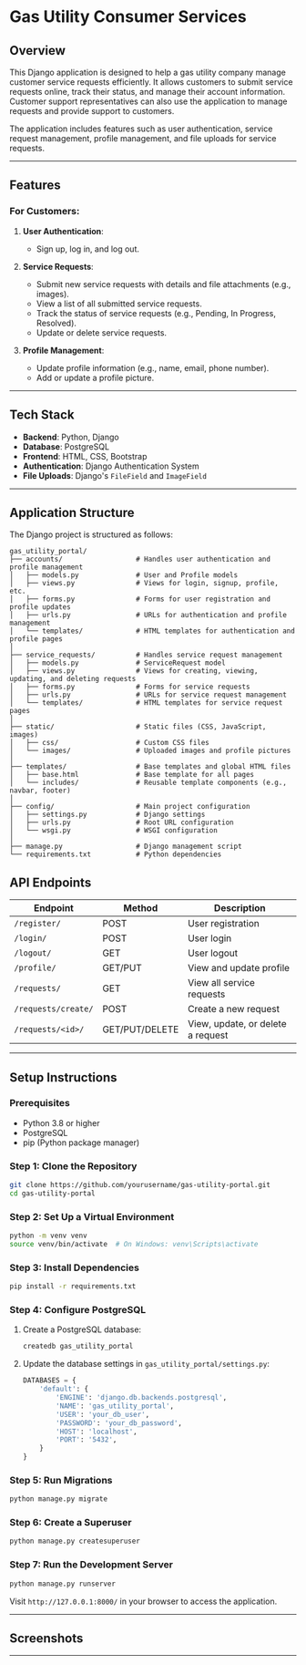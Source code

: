 
# Gas Utility Consumer Services

## Overview
This Django application is designed to help a gas utility company manage customer service requests efficiently. It allows customers to submit service requests online, track their status, and manage their account information. Customer support representatives can also use the application to manage requests and provide support to customers.

The application includes features such as user authentication, service request management, profile management, and file uploads for service requests.

---

## Features

### For Customers:
1. **User Authentication**:
   - Sign up, log in, and log out.

2. **Service Requests**:
   - Submit new service requests with details and file attachments (e.g., images).
   - View a list of all submitted service requests.
   - Track the status of service requests (e.g., Pending, In Progress, Resolved).
   - Update or delete service requests.

3. **Profile Management**:
   - Update profile information (e.g., name, email, phone number).
   - Add or update a profile picture.

---

## Tech Stack
- **Backend**: Python, Django
- **Database**: PostgreSQL
- **Frontend**: HTML, CSS, Bootstrap
- **Authentication**: Django Authentication System
- **File Uploads**: Django's `FileField` and `ImageField`

---

## Application Structure
The Django project is structured as follows:

```
gas_utility_portal/
├── accounts/                  # Handles user authentication and profile management
│   ├── models.py              # User and Profile models
│   ├── views.py               # Views for login, signup, profile, etc.
│   ├── forms.py               # Forms for user registration and profile updates
│   ├── urls.py                # URLs for authentication and profile management
│   └── templates/             # HTML templates for authentication and profile pages
│
├── service_requests/          # Handles service request management
│   ├── models.py              # ServiceRequest model
│   ├── views.py               # Views for creating, viewing, updating, and deleting requests
│   ├── forms.py               # Forms for service requests
│   ├── urls.py                # URLs for service request management
│   └── templates/             # HTML templates for service request pages
│
├── static/                    # Static files (CSS, JavaScript, images)
│   ├── css/                   # Custom CSS files
│   └── images/                # Uploaded images and profile pictures
│
├── templates/                 # Base templates and global HTML files
│   ├── base.html              # Base template for all pages
│   └── includes/              # Reusable template components (e.g., navbar, footer)
│
├── config/                    # Main project configuration
│   ├── settings.py            # Django settings
│   ├── urls.py                # Root URL configuration
│   └── wsgi.py                # WSGI configuration
│
├── manage.py                  # Django management script
└── requirements.txt           # Python dependencies
```

## API Endpoints
| Endpoint | Method | Description |
|----------|--------|-------------|
| `/register/` | POST | User registration |
| `/login/` | POST | User login |
| `/logout/` | GET | User logout |
| `/profile/` | GET/PUT | View and update profile |
| `/requests/` | GET | View all service requests |
| `/requests/create/` | POST | Create a new request |
| `/requests/<id>/` | GET/PUT/DELETE | View, update, or delete a request |
---

## Setup Instructions

### Prerequisites
- Python 3.8 or higher
- PostgreSQL
- pip (Python package manager)

### Step 1: Clone the Repository
```bash
git clone https://github.com/yourusername/gas-utility-portal.git
cd gas-utility-portal
```

### Step 2: Set Up a Virtual Environment
```bash
python -m venv venv
source venv/bin/activate  # On Windows: venv\Scripts\activate
```

### Step 3: Install Dependencies
```bash
pip install -r requirements.txt
```

### Step 4: Configure PostgreSQL
1. Create a PostgreSQL database:
   ```bash
   createdb gas_utility_portal
   ```
2. Update the database settings in `gas_utility_portal/settings.py`:
   ```python
   DATABASES = {
       'default': {
           'ENGINE': 'django.db.backends.postgresql',
           'NAME': 'gas_utility_portal',
           'USER': 'your_db_user',
           'PASSWORD': 'your_db_password',
           'HOST': 'localhost',
           'PORT': '5432',
       }
   }
   ```

### Step 5: Run Migrations
```bash
python manage.py migrate
```

### Step 6: Create a Superuser
```bash
python manage.py createsuperuser
```

### Step 7: Run the Development Server
```bash
python manage.py runserver
```

Visit `http://127.0.0.1:8000/` in your browser to access the application.

---

## Screenshots




---




